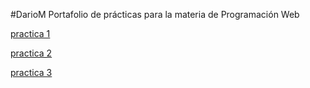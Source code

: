 #DarioM
Portafolio de prácticas para la materia de Programación Web



<a href="ejercicio 1.html">practica 1</a>


<a href="https://www.dropbox.com/s/dtuxftqwzrfmre7/Curriculum%20vitae.pdf?dl=0">practica 2 </a>


<a href="ejercicio 3.html">practica 3</a>
